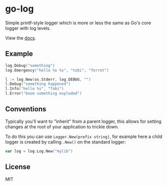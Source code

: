 
# go-log

  Simple printf-style logger which is more or less the same as Go's core
  logger with log levels.

  View the [docs](http://godoc.org/github.com/segmentio/go-log).

## Example

```go
log.Debug("something")
log.Emergency("hello %s %s", "tobi", "ferret")

l := log.New(os.Stderr, log.DEBUG, "")
l.Debug("something happened")
l.Info("hello %s", "Tobi")
l.Error("boom something exploded")
```

## Conventions

 Typically you'll want to "inherit" from a parent logger, this allows
 for setting changes at the root of your application to trickle down.

 To do this you can use `Logger.New(prefix string)`, for example here
 a child logger is created by calling `.New()` on the standard logger:

```go
var log = log.Log.New("mylib")
```

## License

 MIT
